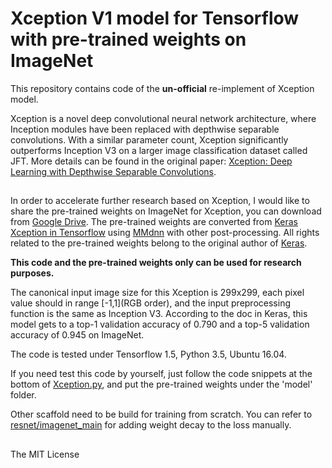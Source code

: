 # Xception V1 model for Tensorflow with pre-trained weights on ImageNet

This repository contains code of the **un-official** re-implement of Xception model.

Xception is a novel deep convolutional neural network architecture, where Inception modules have been replaced with depthwise separable convolutions. With a similar parameter count, Xception significantly outperforms Inception V3 on a larger image classification dataset called JFT. More details can be found in the original paper: [Xception: Deep Learning with Depthwise Separable Convolutions](https://arxiv.org/abs/1610.02357). 
##  ##
In order to accelerate further research based on Xception, I would like to share the pre-trained weights on ImageNet for Xception, you can download from [Google Drive](https://drive.google.com/file/d/1sJCRDhaNaJAnouKKulB3YO8Hu3q91KjP/view?usp=sharing). The pre-trained weights are converted from [Keras Xception in Tensorflow](https://github.com/tensorflow/tensorflow/blob/6c5063a3f099c302412fcefa17edb2efa9921f01/tensorflow/python/keras/_impl/keras/applications/xception.py#L61) using [MMdnn](https://github.com/Microsoft/MMdnn) with other post-processing. All rights related to the pre-trained weights belong to the original author of [Keras](https://keras.io/).

**This code and the pre-trained weights only can be used for research purposes.**

The canonical input image size for this Xception is 299x299, each pixel value should in range [-1,1](RGB order), and the input preprocessing function is the same as Inception V3. According to the doc in Keras, this model gets to a top-1 validation accuracy of 0.790 and a top-5 validation accuracy of 0.945 on ImageNet.

The code is tested under Tensorflow 1.5, Python 3.5, Ubuntu 16.04. 

If you need test this code by yourself, just follow the code snippets at the bottom of [Xception.py](https://github.com/HiKapok/Xception_Tensorflow/blob/master/Xception.py), and put the pre-trained weights under the 'model' folder. 

Other scaffold need to be build for training from scratch. You can refer to [resnet/imagenet_main](https://github.com/tensorflow/models/blob/22ded0410d5bed85a88329e852cd20882593652b/official/resnet/imagenet_main.py#L189) for adding weight decay to the loss manually.
##  ##
The MIT License
